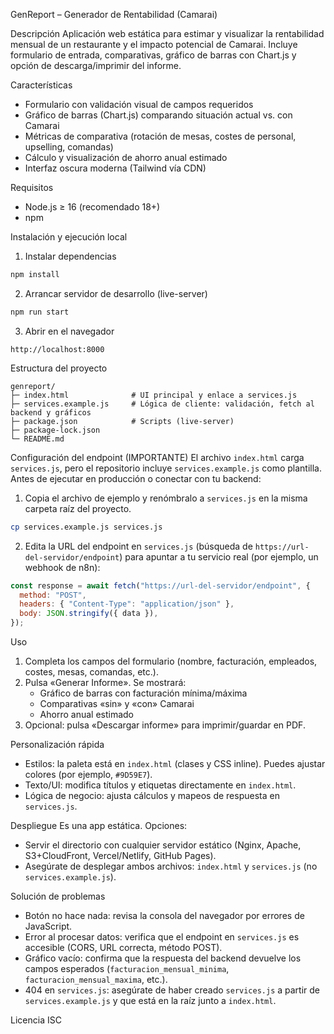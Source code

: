 GenReport – Generador de Rentabilidad (Camarai)

Descripción
Aplicación web estática para estimar y visualizar la rentabilidad mensual de un restaurante y el impacto potencial de Camarai. Incluye formulario de entrada, comparativas, gráfico de barras con Chart.js y opción de descarga/imprimir del informe.

Características

- Formulario con validación visual de campos requeridos
- Gráfico de barras (Chart.js) comparando situación actual vs. con Camarai
- Métricas de comparativa (rotación de mesas, costes de personal, upselling, comandas)
- Cálculo y visualización de ahorro anual estimado
- Interfaz oscura moderna (Tailwind vía CDN)

Requisitos

- Node.js ≥ 16 (recomendado 18+)
- npm

Instalación y ejecución local

1. Instalar dependencias

```bash
npm install
```

2. Arrancar servidor de desarrollo (live-server)

```bash
npm run start
```

3. Abrir en el navegador

```
http://localhost:8000
```

Estructura del proyecto

```
genreport/
├─ index.html              # UI principal y enlace a services.js
├─ services.example.js     # Lógica de cliente: validación, fetch al backend y gráficos
├─ package.json            # Scripts (live-server)
├─ package-lock.json
└─ README.md
```

Configuración del endpoint (IMPORTANTE)
El archivo `index.html` carga `services.js`, pero el repositorio incluye `services.example.js` como plantilla. Antes de ejecutar en producción o conectar con tu backend:

1. Copia el archivo de ejemplo y renómbralo a `services.js` en la misma carpeta raíz del proyecto.

```bash
cp services.example.js services.js
```

2. Edita la URL del endpoint en `services.js` (búsqueda de `https://url-del-servidor/endpoint`) para apuntar a tu servicio real (por ejemplo, un webhook de n8n):

```js
const response = await fetch("https://url-del-servidor/endpoint", {
  method: "POST",
  headers: { "Content-Type": "application/json" },
  body: JSON.stringify({ data }),
});
```

Uso

1. Completa los campos del formulario (nombre, facturación, empleados, costes, mesas, comandas, etc.).
2. Pulsa «Generar Informe». Se mostrará:
   - Gráfico de barras con facturación mínima/máxima
   - Comparativas «sin» y «con» Camarai
   - Ahorro anual estimado
3. Opcional: pulsa «Descargar informe» para imprimir/guardar en PDF.

Personalización rápida

- Estilos: la paleta está en `index.html` (clases y CSS inline). Puedes ajustar colores (por ejemplo, `#9D59E7`).
- Texto/UI: modifica títulos y etiquetas directamente en `index.html`.
- Lógica de negocio: ajusta cálculos y mapeos de respuesta en `services.js`.

Despliegue
Es una app estática. Opciones:

- Servir el directorio con cualquier servidor estático (Nginx, Apache, S3+CloudFront, Vercel/Netlify, GitHub Pages).
- Asegúrate de desplegar ambos archivos: `index.html` y `services.js` (no `services.example.js`).

Solución de problemas

- Botón no hace nada: revisa la consola del navegador por errores de JavaScript.
- Error al procesar datos: verifica que el endpoint en `services.js` es accesible (CORS, URL correcta, método POST).
- Gráfico vacío: confirma que la respuesta del backend devuelve los campos esperados (`facturacion_mensual_minima`, `facturacion_mensual_maxima`, etc.).
- 404 en `services.js`: asegúrate de haber creado `services.js` a partir de `services.example.js` y que está en la raíz junto a `index.html`.

Licencia
ISC
